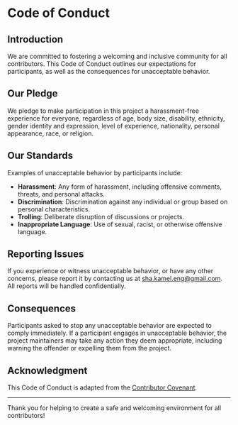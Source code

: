 # Code of Conduct

## Introduction

We are committed to fostering a welcoming and inclusive community for all contributors. This Code of Conduct outlines
our expectations for participants, as well as the consequences for unacceptable behavior.

## Our Pledge

We pledge to make participation in this project a harassment-free experience for everyone, regardless of age, body size,
disability, ethnicity, gender identity and expression, level of experience, nationality, personal appearance, race, or
religion.

## Our Standards

Examples of unacceptable behavior by participants include:

- **Harassment**: Any form of harassment, including offensive comments, threats, and personal attacks.
- **Discrimination**: Discrimination against any individual or group based on personal characteristics.
- **Trolling**: Deliberate disruption of discussions or projects.
- **Inappropriate Language**: Use of sexual, racist, or otherwise offensive language.

## Reporting Issues

If you experience or witness unacceptable behavior, or have any other concerns, please report it by contacting us
at sha.kamel.eng@gmail.com. All reports will be handled confidentially.

## Consequences

Participants asked to stop any unacceptable behavior are expected to comply immediately. If a participant engages in
unacceptable behavior, the project maintainers may take any action they deem appropriate, including warning the offender
or expelling them from the project.

## Acknowledgment

This Code of Conduct is adapted from the [Contributor Covenant](https://www.contributor-covenant.org/).

---

Thank you for helping to create a safe and welcoming environment for all contributors!